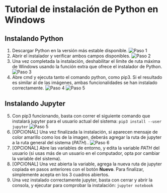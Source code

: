 # Tutorial de instalación de Python en Windows
## Instalando Python

 1. Descargar Python en la versión más estable disponible.
![Paso 1](/Im%C3%A1genes/Tutorial%20Python%20Windows/1.png)
 2. Abrir el instalador y verificar ambos campos disponibles.
![Paso 2](/Im%C3%A1genes/Tutorial%20Python%20Windows/4.png)
 3. Una vez completada la instalación, deshabilitar el límite de ruta máxima de Windows usando la función extra que ofrece el instalador de Python.
![Paso 3](/Im%C3%A1genes/Tutorial%20Python%20Windows/5.png)
 4. Abre cmd y ejecuta tanto el comando python, como pip3. Si el resultado es similar al de las imágenes, ambas funcionalidades se han instalado correctamente.
![Paso 4](/Im%C3%A1genes/Tutorial%20Python%20Windows/6.png)
![Paso 5](/Im%C3%A1genes/Tutorial%20Python%20Windows/7.png)
## Instalando Jupyter
 5. Con pip3 funcionando, basta con correr el siguiente comando que instalará jupyter para el usuario actual del sistema:
`pip3 install --user jupyter`
![Paso 5](/Im%C3%A1genes/Tutorial%20Python%20Windows/8.png)
 6. [OPCIONAL] Una vez finalizada la instalación, si aparecen mensaje de color amarillo como los de la imagen, deberás agregar la ruta de jupyter a la ruta general del sistema (*PATH*)..
![Paso 6](/Im%C3%A1genes/Tutorial%20Python%20Windows/9.png)
 7. [OPCIONAL] Abre las variables de entorno, y edita la variable *PATH* del usuario (si usas más de un usuario en el computador, opta por cambiar la variable del sistema).
 8. [OPCIONAL] Una vez abierta la variable, agrega la nueva ruta de jupyter copiada en pasos anteriores con el botón **Nuevo**. Para finalizar, simplemente acepta en los 3 cuadros abiertos.
 9. Una vez instalado correctamente jupyter, basta con cerrar y abrir la consola, y ejecutar para comprobar la instalación:
`jupyter notebook`
<!--stackedit_data:
eyJoaXN0b3J5IjpbMTQ2MTg1Mjk4MSwtMTI4NTY0Nzg4OSwxND
cwNDg0NzEzXX0=
-->